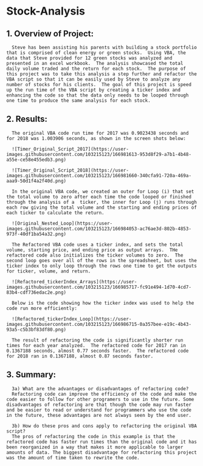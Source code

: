 # Stock-Analysis

## 1. Overview of Project: 
      Steve has been assisting his parents with building a stock portfolio that is comprised of clean energy or green stocks.  Using VBA, the data that Steve provided for 12 green stocks was analyzed and presented in an excel workbook.  The analysis showcased the total daily volume traded and the return for each stock.  The purpose of this project was to take this analysis a step further and refactor the VBA script so that it can be easily used by Steve to analyze any number of stocks for his clients.  The goal of this project is speed up the run time of the VBA script by creating a ticker index and enhancing the code so that the data only needs to be looped through one time to produce the same analysis for each stock.   
## 2. Results:
      The original VBA code run time for 2017 was 0.9023438 seconds and for 2018 was 1.003906 seconds, as shown in the screen shots below: 
      
      ![Timer_Original_Script_2017](https://user-images.githubusercontent.com/103215123/166981613-953d8f29-a7b1-4b48-a55e-ce58e455edb3.png)
      
      ![Timer_Original_Script_2018](https://user-images.githubusercontent.com/103215123/166981660-340cfa91-720a-469a-aaa9-50d1f4a2f40d.png)

      In the original VBA code, we created an outer for Loop (i) that set the total volume to zero after each time the code looped or finished through the analysis of a  ticker, the inner for Loop (j) runs through each row giving the total volume and the starting and ending prices of each ticker to calculate the return.  
      
      ![Original_Nested_Loop](https://user-images.githubusercontent.com/103215123/166984053-ac76ae3d-802b-4853-973f-40df1ba54a32.png)
      
      The Refactored VBA code uses a ticker index, and sets the total volume, starting price, and ending price as output arrays.  THe refactored code also initializes the ticker volumes to zero.  The second loop goes over all of the rows in the spreadsheet, but uses the ticker index to only loop through the rows one time to get the outputs for ticker, volume, and return.  
      
      ![Refactored_tickerIndex_Arrays](https://user-images.githubusercontent.com/103215123/166985717-fc91e494-1d70-4cd7-83b4-cdf736edac2e.png)

      Below is the code showing how the ticker index was used to help the code run more efficiently: 
      
      ![Refactored_tickerIndex_Loop](https://user-images.githubusercontent.com/103215123/166986715-0a357bee-e19c-4b43-93a5-c5b3bf83df80.png)

      The result of refactoring the code is significantly shorter run times for each year analyzed.  The refactored code for 2017 ran in 0.1367188 seconds, almost 0.77 seconds faster.  The refactored code for 2018 ran in 0.1367188, almost 0.87 seconds faster.  
      
## 3. Summary: 
      3a) What are the advantages or disadvantages of refactoring code?
      Refactoring code can improve the efficiency of the code and make the code easier to follow for other programers to use in the future. Some disadvantages of refactoring are that though the code may run faster and be easier to read or understand for programmers who use the code in the future, these advantages are not always seen by the end user.  
      
      3b) How do these pros and cons apply to refactoring the original VBA script?
      The pros of refactoring the code in this example is that the refactored code has faster run times than the original code and it has been reorganized in a way that makes it more applicable to larger amounts of data. The biggest disadvantage for refactoring this project was the amount of time taken to rewrite the code.  
